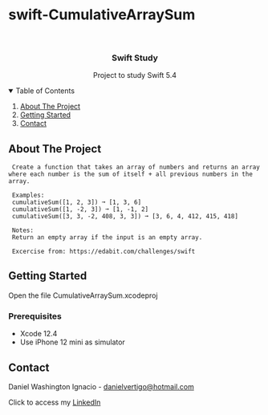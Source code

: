 # swift-CumulativeArraySum

<!-- PROJECT LOGO -->
<br />
<p align="center">

  <h3 align="center">Swift Study</h3>
  <p align="center">
    Project to study Swift 5.4
  </p>
</p>



<!-- TABLE OF CONTENTS -->
<details open="open">
  <summary>Table of Contents</summary>
  <ol>
    <li>
      <a href="#about-the-project">About The Project</a>
    </li>
    <li>
      <a href="#getting-started">Getting Started</a>
    </li>
    <li><a href="#contact">Contact</a></li>
  </ol>
</details>



<!-- ABOUT THE PROJECT -->
## About The Project
 
  
     Create a function that takes an array of numbers and returns an array where each number is the sum of itself + all previous numbers in the array.
     
     Examples:
     cumulativeSum([1, 2, 3]) ➞ [1, 3, 6]
     cumulativeSum([1, -2, 3]) ➞ [1, -1, 2]
     cumulativeSum([3, 3, -2, 408, 3, 3]) ➞ [3, 6, 4, 412, 415, 418]
     
     Notes:
     Return an empty array if the input is an empty array.

     Excercise from: https://edabit.com/challenges/swift


<!-- GETTING STARTED -->
## Getting Started

Open the file CumulativeArraySum.xcodeproj 

### Prerequisites

* Xcode 12.4
* Use iPhone 12 mini as simulator 

<!-- CONTACT -->
## Contact

Daniel Washington Ignacio - danielvertigo@hotmail.com

Click to access my [LinkedIn](https://www.linkedin.com/in/daniel-washington-ignacio-ab439b164/)
